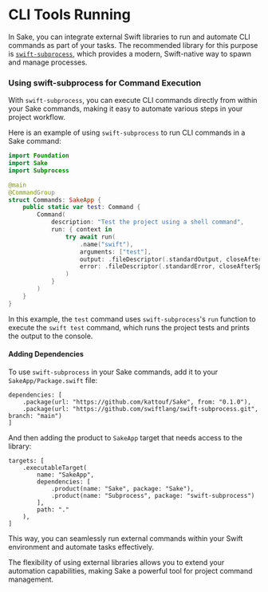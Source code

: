 # CLI Tools Running

In Sake, you can integrate external Swift libraries to run and automate CLI commands as part of your tasks. The recommended library for this purpose is [`swift-subprocess`](https://github.com/swiftlang/swift-subprocess), which provides a modern, Swift-native way to spawn and manage processes.

### Using swift-subprocess for Command Execution

With `swift-subprocess`, you can execute CLI commands directly from within your Sake commands, making it easy to automate various steps in your project workflow.

Here is an example of using `swift-subprocess` to run CLI commands in a Sake command:

```swift {12-17}
import Foundation
import Sake
import Subprocess

@main
@CommandGroup
struct Commands: SakeApp {
    public static var test: Command {
        Command(
            description: "Test the project using a shell command",
            run: { context in
                try await run(
                    .name("swift"),
                    arguments: ["test"],
                    output: .fileDescriptor(.standardOutput, closeAfterSpawningProcess: false),
                    error: .fileDescriptor(.standardError, closeAfterSpawningProcess: false),
                )
            }
        )
    }
}
```

In this example, the `test` command uses `swift-subprocess`'s `run` function to execute the `swift test` command, which runs the project tests and prints the output to the console.

#### Adding Dependencies

To use `swift-subprocess` in your Sake commands, add it to your `SakeApp/Package.swift` file:

```swift{3}
dependencies: [
    .package(url: "https://github.com/kattouf/Sake", from: "0.1.0"),
    .package(url: "https://github.com/swiftlang/swift-subprocess.git", branch: "main")
]
```
And then adding the product to `SakeApp` target that needs access to the library:
```swift{6}
targets: [
    .executableTarget(
        name: "SakeApp",
        dependencies: [
            .product(name: "Sake", package: "Sake"),
            .product(name: "Subprocess", package: "swift-subprocess")
        ],
        path: "."
    ),
]
```

This way, you can seamlessly run external commands within your Swift environment and automate tasks effectively.

The flexibility of using external libraries allows you to extend your automation capabilities, making Sake a powerful tool for project command management.
